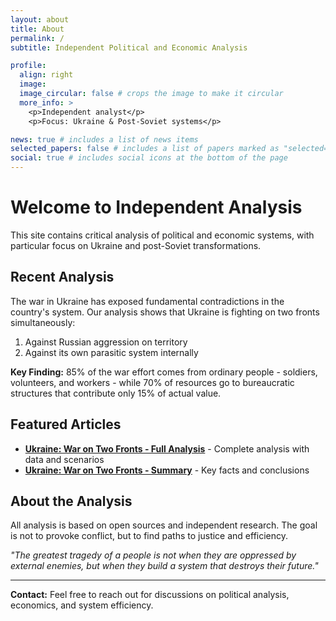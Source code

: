 ```yaml
---
layout: about
title: About
permalink: /
subtitle: Independent Political and Economic Analysis

profile:
  align: right
  image: 
  image_circular: false # crops the image to make it circular
  more_info: >
    <p>Independent analyst</p>
    <p>Focus: Ukraine & Post-Soviet systems</p>

news: true # includes a list of news items
selected_papers: false # includes a list of papers marked as "selected={true}"
social: true # includes social icons at the bottom of the page
---
```


# Welcome to Independent Analysis

This site contains critical analysis of political and economic systems, with particular focus on Ukraine and post-Soviet transformations.

## Recent Analysis

The war in Ukraine has exposed fundamental contradictions in the country's system. Our analysis shows that Ukraine is fighting on two fronts simultaneously:
1. Against Russian aggression on territory
2. Against its own parasitic system internally

**Key Finding:** 85% of the war effort comes from ordinary people - soldiers, volunteers, and workers - while 70% of resources go to bureaucratic structures that contribute only 15% of actual value.

## Featured Articles

- **[Ukraine: War on Two Fronts - Full Analysis](/articles/blog/2025/ukraine-war-analysis-full/)** - Complete analysis with data and scenarios
- **[Ukraine: War on Two Fronts - Summary](/articles/blog/2025/ukraine-war-analysis-summary/)** - Key facts and conclusions

## About the Analysis

All analysis is based on open sources and independent research. The goal is not to provoke conflict, but to find paths to justice and efficiency.

*"The greatest tragedy of a people is not when they are oppressed by external enemies, but when they build a system that destroys their future."*

---

**Contact:** Feel free to reach out for discussions on political analysis, economics, and system efficiency.

